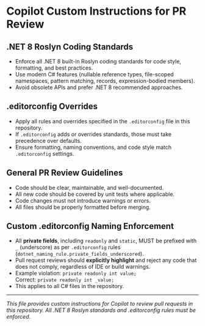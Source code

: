 # Copilot Custom Instructions for PR Review

## .NET 8 Roslyn Coding Standards
- Enforce all .NET 8 built-in Roslyn coding standards for code style, formatting, and best practices.
- Use modern C# features (nullable reference types, file-scoped namespaces, pattern matching, records, expression-bodied members).
- Avoid obsolete APIs and prefer .NET 8 recommended approaches.

## .editorconfig Overrides
- Apply all rules and overrides specified in the `.editorconfig` file in this repository.
- If `.editorconfig` adds or overrides standards, those must take precedence over defaults.
- Ensure formatting, naming conventions, and code style match `.editorconfig` settings.

## General PR Review Guidelines
- Code should be clear, maintainable, and well-documented.
- All new code should be covered by unit tests where applicable.
- Code changes must not introduce warnings or errors.
- All files should be properly formatted before merging.


## Custom .editorconfig Naming Enforcement

- All **private fields**, including `readonly` and `static`, MUST be prefixed with `_` (underscore) as per `.editorconfig` rules (`dotnet_naming_rule.private_fields_underscored`).
- Pull request reviews should **explicitly highlight** and reject any code that does not comply, regardless of IDE or build warnings.
- Example violation: `private readonly int value;`  
  Correct: `private readonly int _value;`
- This applies to all C# files in the repository.

---

_This file provides custom instructions for Copilot to review pull requests in this repository. All .NET 8 Roslyn standards and .editorconfig rules must be enforced._
